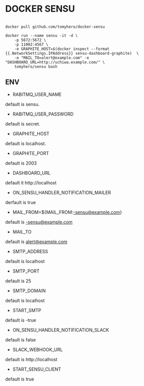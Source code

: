 DOCKER SENSU 
===========


```

docker pull github.com/tomyhero/docker-sensu

docker run --name sensu -it -d \
	-p 5672:5672 \
	-p 11002:4567 \
	-e GRAPHITE_HOST=$(docker inspect --format {{.NetworkSettings.IPAddress}} sensu-dashboard-graphite)  \
	-e "MAIL_TO=alert@example.com" -e "DASHBOARD_URL=http://uchiwa.example.com/" \
	tomyhero/sensu bash

```

ENV
----


* RABITMQ_USER_NAME

default is sensu.

* RABITMQ_USER_PASSWORD

default is secret.

* GRAPHITE_HOST

default is localhost.

* GRAPHITE_PORT

default is 2003

* DASHBOARD_URL

default it http://localhost


* ON_SENSU_HANDLER_NOTIFICATION_MAILER

derfault is true 

* MAIL_FROM=${MAIL_FROM:-sensu@example.com}

default is -sensu@example.com

* MAIL_TO

default is alert@example.com

* SMTP_ADDRESS


default is localhost

* SMTP_PORT

default is 25

* SMTP_DOMAIN

default is localhost

* START_SMTP

default is -true

* ON_SENSU_HANDLER_NOTIFICATION_SLACK

default is false

* SLACK_WEBHOOK_URL

default is http://localhost

* START_SENSU_CLIENT

default is true

